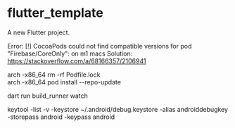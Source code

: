 # flutter_template

A new Flutter project.

Error: [!] CocoaPods could not find compatible versions for pod "Firebase/CoreOnly": on m1 macs
Solution: https://stackoverflow.com/a/68166357/2106941

arch -x86_64 rm -rf Podfile.lock      
arch -x86_64 pod install --repo-update

<!-- Build runner to generate files -->
dart run build_runner watch

<!-- Check existing keytool SHA in machine -->
keytool -list -v -keystore ~/.android/debug.keystore -alias androiddebugkey -storepass android -keypass android

